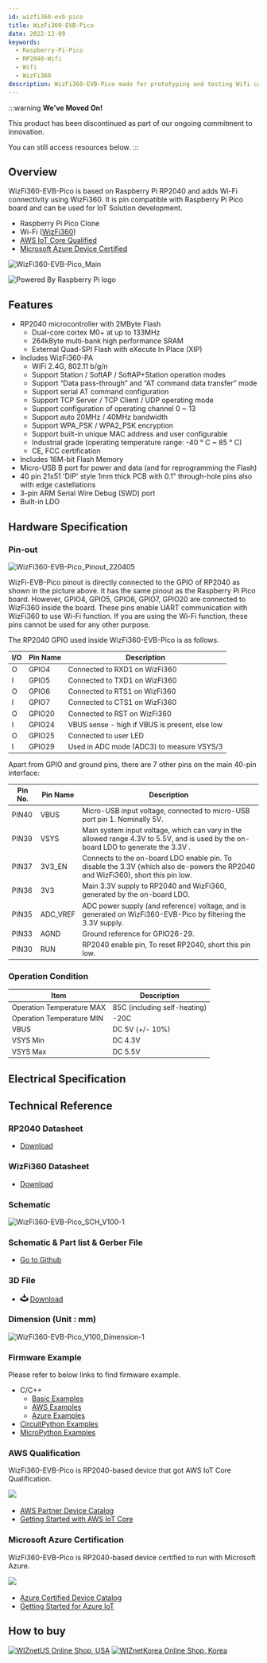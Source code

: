 ```yaml
---
id: wizfi360-evb-pico
title: WizFi360-EVB-Pico
date: 2022-12-09
keywords:
  - Raspberry-Pi-Pico
  - RP2040-Wifi
  - Wifi
  - WizFi360
description: WizFi360-EVB-Pico made for prototyping and testing Wifi capabilities on RP2040
---
```


:::warning
**We’ve Moved On!**

This product has been discontinued as part of our ongoing commitment to innovation.

You can still access resources below.
:::

## Overview

WizFi360-EVB-Pico is based on Raspberry Pi RP2040 and adds Wi-Fi connectivity using WizFi360. It is pin compatible with Raspberry Pi Pico board and can be used for IoT Solution development.

- Raspberry Pi Pico Clone
- Wi-Fi ([WizFi360](./../Wi-Fi-Module/WizFi360/WizFi360.mdx))
- [AWS IoT Core Qualified](https://devices.amazonaws.com/detail/a3G8a00000311vZEAQ/WizFi360-EVB-Pico)
- [Microsoft Azure Device Certified](https://devicecatalog.azure.com/devices/34fb2c62-1d19-45b0-8339-56be64811387)

![WizFi360-EVB-Pico_Main](/img/osh/wizfi360-evb-pico/WizFi360-EVB-Pico_Main.png)

![Powered By Raspberry Pi logo](/img/pbp-logo-small.jpg)

## Features

- RP2040 microcontroller with 2MByte Flash
    - Dual-core cortex M0+ at up to 133MHz
    - 264kByte multi-bank high performance SRAM
    - External Quad-SPI Flash with eXecute In Place (XIP)
- Includes WizFi360-PA
    - WiFi 2.4G, 802.11 b/g/n
    - Support Station / SoftAP / SoftAP+Station operation modes
    - Support “Data pass-through” and “AT command data transfer” mode
    - Support serial AT command configuration
    - Support TCP Server / TCP Client / UDP operating mode
    - Support configuration of operating channel 0 ~ 13
    - Support auto 20MHz / 40MHz bandwidth
    - Support WPA_PSK / WPA2_PSK encryption
    - Support built-in unique MAC address and user configurable
    - Industrial grade (operating temperature range: -40 ° C ~ 85 ° C)
    - CE, FCC certification
- Includes 16M-bit Flash Memory
- Micro-USB B port for power and data (and for reprogramming the Flash)
- 40 pin 21x51 'DIP' style 1mm thick PCB with 0.1" through-hole pins also with edge castellations
- 3-pin ARM Serial Wire Debug (SWD) port
- Built-in LDO

## Hardware Specification

### Pin-out

![WizFi360-EVB-Pico_Pinout_220405](/img/osh/wizfi360-evb-pico/WizFi360-EVB-Pico_Pinout_220405.png)

WizFi-EVB-Pico pinout is directly connected to the GPIO of RP2040 as shown in the picture above. It has the same pinout as the Raspberry Pi Pico board. However, GPIO4, GPIO5, GPIO6, GPIO7, GPIO20 are connected to WizFi360 inside the board. These pins enable UART communication with WizFi360 to use Wi-Fi function. If you are using the Wi-Fi function, these pins cannot be used for any other purpose.

The RP2040 GPIO used inside WizFi360-EVB-Pico is as follows.

| I/O | Pin Name | Description                                    |
| --- | -------- | ---------------------------------------------- |
| O   | GPIO4    | Connected to RXD1 on WizFi360                  |
| I   | GPIO5    | Connected to TXD1 on WizFi360                  |
| O   | GPIO6    | Connected to RTS1 on WizFi360                  |
| I   | GPIO7    | Connected to CTS1 on WizFi360                  |
| O   | GPIO20   | Connected to RST on WizFi360                   |
| I   | GPIO24   | VBUS sense - high if VBUS is present, else low |
| O   | GPIO25   | Connected to user LED                          |
| I   | GPIO29   | Used in ADC mode (ADC3) to measure VSYS/3      |

Apart from GPIO and ground pins, there are 7 other pins on the main 40-pin interface:

| Pin No. | Pin Name | Description                                                                                                                         |
| ------- | -------- | ----------------------------------------------------------------------------------------------------------------------------------- |
| PIN40   | VBUS     | Micro-USB input voltage, connected to micro-USB port pin 1. Nominally 5V.                                                           |
| PIN39   | VSYS     | Main system input voltage, which can vary in the allowed range 4.3V to 5.5V, and is used by the on-board LDO to generate the 3.3V . |
| PIN37   | 3V3_EN   | Connects to the on-board LDO enable pin. To disable the 3.3V (which also de-powers the RP2040 and WizFi360), short this pin low.    |
| PIN36   | 3V3      | Main 3.3V supply to RP2040 and WizFi360, generated by the on-board LDO.                                                             |
| PIN35   | ADC_VREF | ADC power supply (and reference) voltage, and is generated on WizFi360-EVB-Pico by filtering the 3.3V supply.                       |
| PIN33   | AGND     | Ground reference for GPIO26-29.                                                                                                     |
| PIN30   | RUN      | RP2040 enable pin, To reset RP2040, short this pin low.                                                                             |



### Operation Condition

| Item                      | Description                  |
| ------------------------- | ---------------------------- |
| Operation Temperature MAX | 85C (including self-heating) |
| Operation Temperature MIN | -20C                         |
| VBUS                      | DC 5V (+/- 10%)              |
| VSYS Min                  | DC 4.3V                      |
| VSYS Max                  | DC 5.5V                      |



## Electrical Specification

## Technical Reference

### RP2040 Datasheet

- <a href="https://datasheets.raspberrypi.org/rp2040/rp2040-datasheet.pdf" target="_blank">Download</a>

### WizFi360 Datasheet

- [Download](../Wi-Fi-Module/WizFi360/WizFi360.mdx#Documentation)

### Schematic

![WizFi360-EVB-Pico_SCH_V100-1](/img/osh/wizfi360-evb-pico/WizFi360-EVB-Pico_SCH_V100-1.png)

### Schematic & Part list & Gerber File

- [Go to Github](https://github.com/Wiznet/Hardware-Files-of-WIZnet/tree/master/08_OSHW/WizFi360-EVB-Pico)

### 3D File

-   ![](/img/products/w5500/w5500_evb/icons/download.png)
    <a href="/img/products/3d-step-files/WizFi360-EVB-Pico_V101.step" target="_blank"> Download</a>

### Dimension (Unit : mm)

![WizFi360-EVB-Pico_V100_Dimension-1](/img/osh/wizfi360-evb-pico/WizFi360-EVB-Pico_V100_Dimension-1.png)

### Firmware Example

Please refer to below links to find firmware example.

- C/C++
  - [Basic Examples](https://github.com/Wiznet/WizFi360-EVB-Pico-C)
  - [AWS Examples](https://github.com/Wiznet/WizFi360-EVB-Pico-AWS-C)
  - [Azure Examples](https://github.com/Wiznet/WizFi360-EVB-Pico-AZURE-C)
- [CircuitPython Examples](https://github.com/Wiznet/WizFi360-EVB-Pico-CircuitPython)
- [MicroPython Examples](https://github.com/Wiznet/WizFi360-EVB-Pico-MicroPython)

### AWS Qualification

WizFi360-EVB-Pico is RP2040-based device that got AWS IoT Core Qualification.

![](/img/osh/w5100s_evb_pico/AWS_DQP_iot_500px.png)

- [AWS Partner Device Catalog](https://devices.amazonaws.com/detail/a3G8a00000311vZEAQ/WizFi360-EVB-Pico)
- <a href="/img/products/wizfi360-evb-pico/wizfi360-evb-pico-getting-started-guide-for-aws-iot-core-v1-0-0.pdf" target="_blank">Getting Started with AWS IoT Core</a>

### Microsoft Azure Certification

WizFi360-EVB-Pico is RP2040-based device certified to run with Microsoft Azure.

![](/img/osh/w5100s_evb_pico/Azure-Certified-Device-Badge_RGB.png)

- [Azure Certified Device Catalog](https://devicecatalog.azure.com/devices/34fb2c62-1d19-45b0-8339-56be64811387)
- <a href="/img/products/wizfi360-evb-pico/wizfi360-evb-pico-getting-started-guide-for-azure-iot-v1-0-1.pdf" target="_blank">Getting Started for Azure IoT</a>

## How to buy

[![WIZnetUS Online Shop, USA](/img/products/wizfi360-evb-pico/icons/dollar.png)](https://eshop.wiznet.io/shop/module/wizfi360-evb-pico/)
[![WIZnetKorea Online Shop, Korea](/img/products/wizfi360-evb-pico/icons/won.png)](http://wiznetshop.io/product/detail.html?product_no=1054&cate_no=44&display_group=1)
